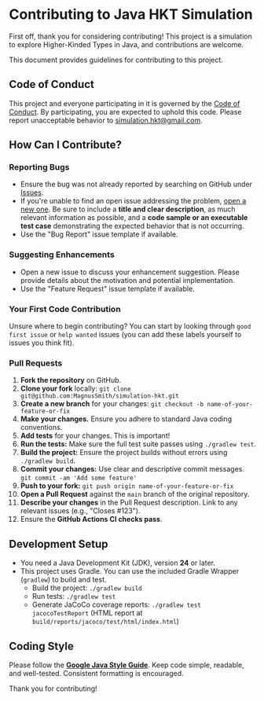 # Contributing to Java HKT Simulation

First off, thank you for considering contributing! This project is a simulation to explore Higher-Kinded Types in Java, and contributions are welcome.

This document provides guidelines for contributing to this project.

## Code of Conduct

This project and everyone participating in it is governed by the [Code of Conduct](CODE_OF_CONDUCT.md). By participating, you are expected to uphold this code. Please report unacceptable behavior to simulation.hkt@gmail.com.

## How Can I Contribute?

### Reporting Bugs

* Ensure the bug was not already reported by searching on GitHub under [Issues](https://github.com/MagnusSmith/simulation-hkt/issues).
* If you're unable to find an open issue addressing the problem, [open a new one](https://github.com/MagnusSmith/simulation-hkt/issues/new). Be sure to include a **title and clear description**, as much relevant information as possible, and a **code sample or an executable test case** demonstrating the expected behavior that is not occurring.
* Use the "Bug Report" issue template if available.

### Suggesting Enhancements

* Open a new issue to discuss your enhancement suggestion. Please provide details about the motivation and potential implementation.
* Use the "Feature Request" issue template if available.

### Your First Code Contribution

Unsure where to begin contributing? You can start by looking through `good first issue` or `help wanted` issues (you can add these labels yourself to issues you think fit).

### Pull Requests

1.  **Fork the repository** on GitHub.
2.  **Clone your fork** locally: `git clone git@github.com:MagnusSmith/simulation-hkt.git`
3.  **Create a new branch** for your changes: `git checkout -b name-of-your-feature-or-fix`
4.  **Make your changes.** Ensure you adhere to standard Java coding conventions.
5.  **Add tests** for your changes. This is important!
6.  **Run the tests:** Make sure the full test suite passes using `./gradlew test`.
7.  **Build the project:** Ensure the project builds without errors using `./gradlew build`.
8.  **Commit your changes:** Use clear and descriptive commit messages. `git commit -am 'Add some feature'`
9.  **Push to your fork:** `git push origin name-of-your-feature-or-fix`
10. **Open a Pull Request** against the `main` branch of the original repository.
11. **Describe your changes** in the Pull Request description. Link to any relevant issues (e.g., "Closes #123").
12. Ensure the **GitHub Actions CI checks pass**.

## Development Setup

* You need a Java Development Kit (JDK), version **24** or later.
* This project uses Gradle. You can use the included Gradle Wrapper (`gradlew`) to build and test.
    * Build the project: `./gradlew build`
    * Run tests: `./gradlew test`
    * Generate JaCoCo coverage reports: `./gradlew test jacocoTestReport` (HTML report at `build/reports/jacoco/test/html/index.html`)

## Coding Style

Please follow the [**Google Java Style Guide**](https://google.github.io/styleguide/javaguide.html). Keep code simple, readable, and well-tested. Consistent formatting is encouraged.

Thank you for contributing!
